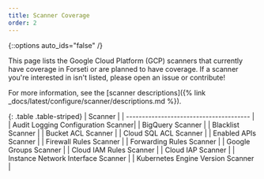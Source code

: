 ```yaml
---
title: Scanner Coverage
order: 2
---
```

{::options auto_ids="false" /}

This page lists the Google Cloud Platform (GCP) scanners that currently have
coverage in Forseti or are planned to have coverage. If a scanner you're
interested in isn't listed, please open an issue or contribute!

For more information, see the [scanner descriptions]({% link _docs/latest/configure/scanner/descriptions.md %}).

{: .table .table-striped}
| Scanner                                | 
| --------------------------------------- | 
| Audit Logging Configuration Scanner|
| BigQuery Scanner |
| Blacklist Scanner |
| Bucket ACL Scanner |
| Cloud SQL ACL Scanner |
| Enabled APIs Scanner |
| Firewall Rules Scanner |
| Forwarding Rules Scanner |
| Google Groups Scanner |
| Cloud IAM Rules Scanner |
| Cloud IAP Scanner |
| Instance Network Interface Scanner |
| Kubernetes Engine Version Scanner |
